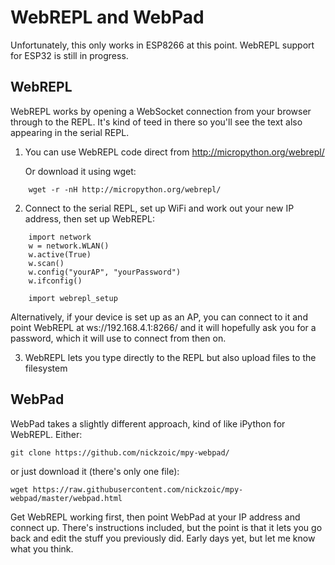 
# WebREPL and WebPad

Unfortunately, this only works in ESP8266 at this point.
WebREPL support for ESP32 is still in progress.

## WebREPL

WebREPL works by opening a WebSocket connection from your
browser through to the REPL.  It's kind of teed in there so 
you'll see the text also appearing in the serial REPL.

1. You can use WebREPL code direct from http://micropython.org/webrepl/

   Or download it using wget:

```
    wget -r -nH http://micropython.org/webrepl/
```

2. Connect to the serial REPL, set up WiFi and work out 
   your new IP address, then set up WebREPL:

```
    import network
    w = network.WLAN()
    w.active(True)
    w.scan()
    w.config("yourAP", "yourPassword")
    w.ifconfig()

    import webrepl_setup
```

   Alternatively, if your device is set up as an AP, you can connect to it
   and point WebREPL at ws://192.168.4.1:8266/ and it will hopefully ask
   you for a password, which it will use to connect from then on.

3. WebREPL lets you type directly to the REPL but also upload files
   to the filesystem

## WebPad

WebPad takes a slightly different approach, kind of like iPython for
WebREPL.  Either:

    git clone https://github.com/nickzoic/mpy-webpad/

or just download it (there's only one file):

    wget https://raw.githubusercontent.com/nickzoic/mpy-webpad/master/webpad.html

Get WebREPL working first, then point WebPad at your IP address and connect up.
There's instructions included, but the point is that it lets you go back
and edit the stuff you previously did.  Early days yet, but let me know 
what you think.


